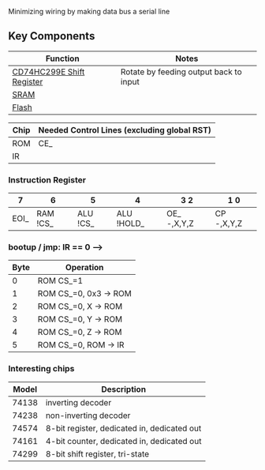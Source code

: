 Minimizing wiring by making data bus a serial line

## Key Components 

| Function | Notes | 
| - | - |
| [CD74HC299E Shift Register](https://www.digikey.com/en/products/detail/texas-instruments/CD74HC299E/376835) | Rotate by feeding output back to input |
| [SRAM](https://www.digikey.com/en/products/detail/microchip-technology/23LCV04M-I-P/22611769) | |
| [Flash](https://www.digikey.com/en/products/detail/microchip-technology/SST25VF080B-50-4C-PAE/4740884)| |

| Chip | Needed Control Lines (excluding global RST) |
| --- | --- |
| ROM | CE_ |
| IR | |

### Instruction Register ###
| 7 | 6 | 5 | 4 | 3 2 | 1 0 |
| - | - | - | - | --- | --- |
| EOI_ | RAM !CS_ | ALU !CS_ | ALU !HOLD_ | OE_ -,X,Y,Z | CP -,X,Y,Z |

### bootup / jmp: IR == 0 --> ###
| Byte | Operation |
| - | - |
| 0 | ROM CS_=1 |
| 1 | ROM CS_=0, 0x3 -> ROM | 
| 2 | ROM CS_=0, X -> ROM |
| 3 | ROM CS_=0, Y -> ROM | 
| 4 | ROM CS_=0, Z -> ROM | 
| 5 | ROM CS_=0, ROM -> IR |


### Interesting chips ###
| Model | Description |
| - | - |
| 74138 | inverting decoder |
| 74238 | non-inverting decoder |
| 74574 | 8-bit register, dedicated in, dedicated out |
| 74161 | 4-bit counter, dedicated in, dedicated out |
| 74299 | 8-bit shift register, tri-state |